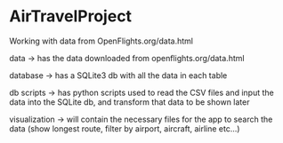 # AirTravelProject
Working with data from OpenFlights.org/data.html

data -> has the data downloaded from openflights.org/data.html

database -> has a SQLite3 db with all the data in each table

db scripts -> has python scripts used to read the CSV files and input the data into the SQLite db, and transform that data to be shown later

visualization -> will contain the necessary files for the app to search the data (show longest route, filter by airport, aircraft, airline etc...)
